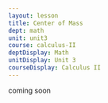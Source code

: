 ```yaml
---
layout: lesson
title: Center of Mass
dept: math
unit: unit3
course: calculus-II
deptDisplay: Math
unitDisplay: Unit 3
courseDisplay: Calculus II
---
```


coming soon 
